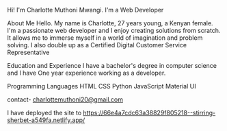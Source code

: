 Hi! I'm Charlotte Muthoni Mwangi.
I'm a Web Developer

About Me
Hello. My name is Charlotte, 27 years young, a Kenyan female. I'm a passionate web developer and I enjoy creating solutions from scratch. 
It allows me to immerse myself in a world of imagination and problem solving. I also double up as a Certified Digital Customer Service Representative

Education and Experience
I have a bachelor's degree in computer science and I have One year experience working as a developer.



Programming Languages
HTML
CSS
Python
JavaScript
Material UI

contact- charlottemuthoni20@gmail.com

I have deployed the site to https://66e4a7cdc63a38829f805218--stirring-sherbet-a549fa.netlify.app/
